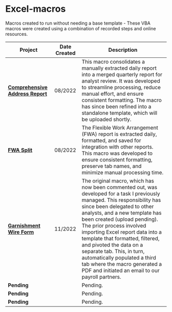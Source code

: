 # Excel-macros
Macros created to run without needing a base template - These VBA macros were created using a combination of recorded steps and online resources.

| Project                 |  Date Created | Description                                                                                                                                                    |
|------------------------|-------------|----------------------------------------------------------------------------------------------------------------------------------------------------------------|
| **[Comprehensive Address Report](https://github.com/ADeabenderfer/Excel-macros/blob/main/ComprehensiveAddressReport.vba)**    | 08/2022 |This macro consolidates a manually extracted daily report into a merged quarterly report for analyst review. It was developed to streamline processing, reduce manual effort, and ensure consistent formatting. The macro has since been refined into a standalone template, which will be uploaded shortly. |
| **[FWA Split](https://github.com/ADeabenderfer/Excel-macros/blob/main/FWA%20Split.vba)**            | 08/2022 | The Flexible Work Arrangement (FWA) report is extracted daily, formatted, and saved for integration with other reports. This macro was developed to ensure consistent formatting, preserve tab names, and minimize manual processing time. |
| **[Garnishment Wire Form](https://github.com/ADeabenderfer/Excel-macros/blob/main/GarnWireForm.vba)** | 11/2022 | The original macro, which has now been commented out, was developed for a task I previously managed. This responsibility has since been delegated to other analysts, and a new template has been created (upload pending). The prior process involved importing Excel report data into a template that formatted, filtered, and pivoted the data on a separate tab. This, in turn, automatically populated a third tab where the macro generated a PDF and initiated an email to our payroll partners. |
| **Pending** || Pending. |
| **Pending** || Pending. |
| **Pending** || Pending. |

